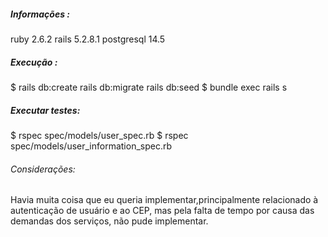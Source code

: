 ##### Informações :  

ruby 2.6.2   rails 5.2.8.1   postgresql 14.5

##### Execução :

$ rails db:create  rails db:migrate  rails db:seed
$ bundle exec rails s

##### Executar testes:

$ rspec  spec/models/user_spec.rb
$ rspec  spec/models/user_information_spec.rb

###### Considerações:

Havia muita coisa que eu queria implementar,principalmente relacionado à autenticação de usuário e ao CEP, mas pela falta de tempo por causa das demandas dos serviços, não pude implementar.



